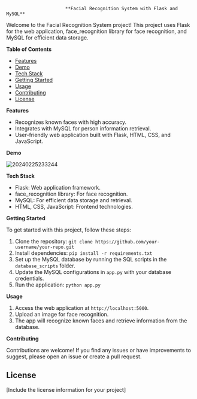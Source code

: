                           **Facial Recognition System with Flask and MySQL**
Welcome to the Facial Recognition System project! This project uses Flask for the web application, face_recognition library for face recognition, and MySQL for efficient data storage.

**Table of Contents**
- [Features](#features)  
- [Demo](#demo)
- [Tech Stack](#tech-stack)
- [Getting Started](#getting-started)
- [Usage](#usage)
- [Contributing](#contributing)
- [License](#license)

**Features**

- Recognizes known faces with high accuracy.
- Integrates with MySQL for person information retrieval.
- User-friendly web application built with Flask, HTML, CSS, and JavaScript.

**Demo**
 
![20240225233244](https://github.com/Pavankalyan306/Facial-Recognition-System/assets/154356480/d4fbe85a-efd7-43f0-88fc-e975c1d63946)


**Tech Stack**

- Flask: Web application framework.
- face_recognition library: For face recognition.
- MySQL: For efficient data storage and retrieval.
- HTML, CSS, JavaScript: Frontend technologies.

**Getting Started**

To get started with this project, follow these steps:

1. Clone the repository: `git clone https://github.com/your-username/your-repo.git`
2. Install dependencies: `pip install -r requirements.txt`
3. Set up the MySQL database by running the SQL scripts in the `database_scripts` folder.
4. Update the MySQL configurations in `app.py` with your database credentials.
5. Run the application: `python app.py`

**Usage**

1. Access the web application at `http://localhost:5000`.
2. Upload an image for face recognition.
3. The app will recognize known faces and retrieve information from the database.

**Contributing**

Contributions are welcome! If you find any issues or have improvements to suggest, please open an issue or create a pull request.

## License

[Include the license information for your project]

